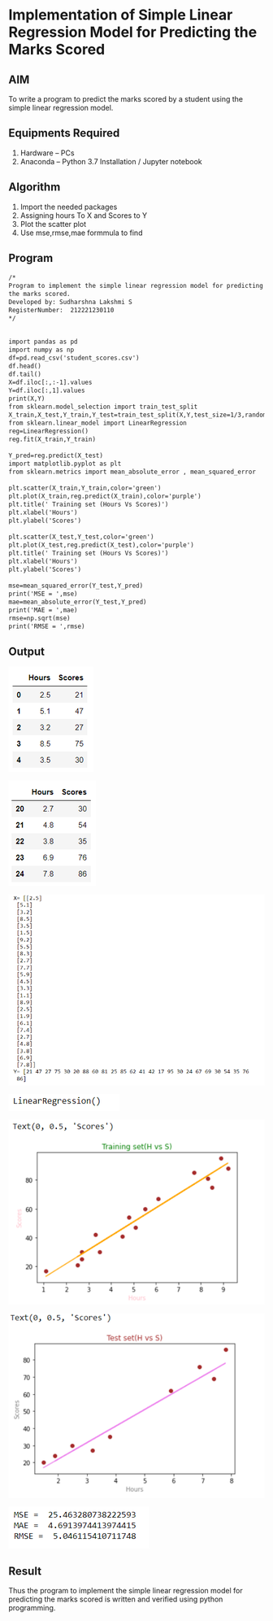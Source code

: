 # Implementation of Simple Linear Regression Model for Predicting the Marks Scored

## AIM
To write a program to predict the marks scored by a student using the simple linear regression model.

## Equipments Required
1. Hardware – PCs
2. Anaconda – Python 3.7 Installation / Jupyter notebook

## Algorithm
1. Import the needed packages
2. Assigning hours To X and Scores to Y
3. Plot the scatter plot
4. Use mse,rmse,mae formmula to find

## Program
```
/*
Program to implement the simple linear regression model for predicting the marks scored.
Developed by: Sudharshna Lakshmi S
RegisterNumber:  212221230110
*/
```
```

import pandas as pd
import numpy as np
df=pd.read_csv('student_scores.csv')
df.head()
df.tail()
X=df.iloc[:,:-1].values
Y=df.iloc[:,1].values
print(X,Y)
from sklearn.model_selection import train_test_split
X_train,X_test,Y_train,Y_test=train_test_split(X,Y,test_size=1/3,random_state=0)
from sklearn.linear_model import LinearRegression
reg=LinearRegression()
reg.fit(X_train,Y_train)

Y_pred=reg.predict(X_test)
import matplotlib.pyplot as plt
from sklearn.metrics import mean_absolute_error , mean_squared_error

plt.scatter(X_train,Y_train,color='green')
plt.plot(X_train,reg.predict(X_train),color='purple')
plt.title(' Training set (Hours Vs Scores)')
plt.xlabel('Hours')
plt.ylabel('Scores')

plt.scatter(X_test,Y_test,color='green')
plt.plot(X_test,reg.predict(X_test),color='purple')
plt.title(' Training set (Hours Vs Scores)')
plt.xlabel('Hours')
plt.ylabel('Scores')

mse=mean_squared_error(Y_test,Y_pred)
print('MSE = ',mse)
mae=mean_absolute_error(Y_test,Y_pred)
print('MAE = ',mae)
rmse=np.sqrt(mse)
print('RMSE = ',rmse)

```

## Output




![out](15.png)




![out](16.png)

![output](3.png)


![output](6.png)

![out](9.png)

![out](11.png)



![out](13.png)


## Result
Thus the program to implement the simple linear regression model for predicting the marks scored is written and verified using python programming.
